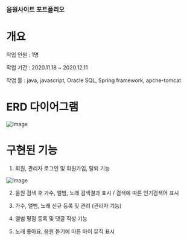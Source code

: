 ### 음원사이트 포트폴리오

# 개요

작업 인원 : 1명

작업 기간 : 2020.11.18 ~ 2020.12.11

작업 툴 : java, javascript, Oracle SQL, Spring framework, apche-tomcat

# ERD 다이어그램
![Image](https://github.com/user-attachments/assets/7908722d-c88b-4d05-a44c-0760e5801dae)

# 구현된 기능

1. 회원, 관리자 로그인 및 회원가입, 탈퇴 기능

![Image](https://github.com/user-attachments/assets/ac4e985f-4b39-40e7-a042-64ed8f610739)

2. 음원 검색 후 가수, 앨범, 노래 검색결과 표시 / 검색에 따른 인기검색어 표시

3. 가수, 앨범, 노래 신규 등록 및 관리 (관리자 기능)

4. 앨범 평점 등록 및 댓글 작성 기능

5. 노래 좋아요, 음원 듣기에 따른 마이 뮤직 표시
